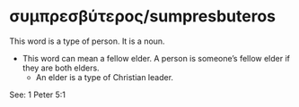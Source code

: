 # συμπρεσβύτερος/sumpresbuteros
This word is a type of person. It is a noun. 

* This word can mean a fellow elder. A person is someone’s fellow elder if they are both elders.
    * An elder is a type of Christian leader. 

See: 1 Peter 5:1
